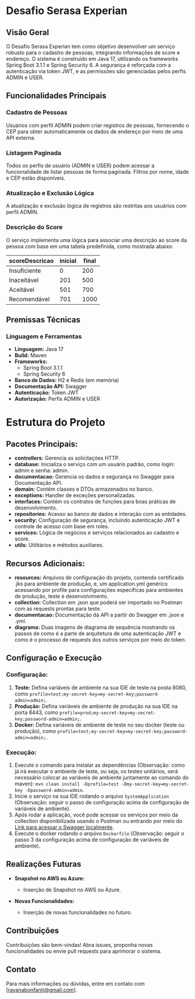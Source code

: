 # Desafio Serasa Experian

## Visão Geral

O Desafio Serasa Experian tem como objetivo desenvolver um serviço robusto para o cadastro de pessoas, integrando informações de score e endereço. O sistema é construído em Java 17, utilizando os frameworks Spring Boot 3.1.1 e Spring Security 6. A segurança é reforçada com a autenticação via token JWT, e as permissões são gerenciadas pelos perfis ADMIN e USER.

## Funcionalidades Principais

### Cadastro de Pessoas

Usuários com perfil ADMIN podem criar registros de pessoas, fornecendo o CEP para obter automaticamente os dados de endereço por meio de uma API externa.

### Listagem Paginada

Todos os perfis de usuário (ADMIN e USER) podem acessar a funcionalidade de listar pessoas de forma paginada. Filtros por nome, idade e CEP estão disponíveis.

### Atualização e Exclusão Lógica

A atualização e exclusão lógica de registros são restritas aos usuários com perfil ADMIN.

### Descrição do Score

O serviço implementa uma lógica para associar uma descrição ao score da pessoa com base em uma tabela predefinida, como mostrada abaixo:

| scoreDescricao  | inicial | final | 
| --------------- | ------- | ----- |
| Insuficiente    | 0       | 200   |
| Inaceitável     | 201     | 500   |
| Aceitável       | 501     | 700   |
| Recomendável    | 701     | 1000  |

## Premissas Técnicas

### Linguagem e Ferramentas

- **Linguagem:** Java 17
- **Build:** Maven
- **Frameworks:**
    - Spring Boot 3.1.1
    - Spring Security 6
- **Banco de Dados:** H2 e Redis (em memória)
- **Documentação API:** Swagger
- **Autenticação:** Token JWT
- **Autorização:** Perfis ADMIN e USER

# Estrutura do Projeto

## Pacotes Principais:

- **controllers:** Gerencia as solicitações HTTP.
- **database:** Inicializa o serviço com um usuário padrão, como login: admin e senha: admin.
- **documentacao:** Gerencia os dados e segurança no Swagger para Documentação API.
- **domain:** Contém classes e DTOs armazenados no banco.
- **exceptions:** Handler de exceções personalizadas.
- **interfaces:** Contém os contratos de funções para boas práticas de desenvolvimento.
- **repositories:** Acesso ao banco de dados e interação com as entidades.
- **security:** Configuração de segurança, incluindo autenticação JWT e controle de acesso com base em roles.
- **services:** Lógica de negócios e serviços relacionados ao cadastro e score.
- **utils:** Utilitários e métodos auxiliares.

## Recursos Adicionais:

- **resources:** Arquivos de configuração do projeto, contendo certificado .jks para ambiente de produção, e, um application.yml genérico acessando por profile para configurações específicas para ambientes de produção, teste e desenvolvimento.
- **collection:** Collection em .json que poderá ser importado no Postman com as requests prontas para teste.
- **documentacao:** Documentação da API a partir do Swagger em .json e .yml.
- **diagrama:** Duas imagens de diagrama de sequência mostrando os passos de como é a parte de arquitetura de uma autenticação JWT e como é o processo de requests dos outros serviços por meio do token.

## Configuração e Execução

### Configuração:

1. **Teste:** Defina variáveis de ambiente na sua IDE de teste na posta 8080, como `profile=test;my-secret-key=my-secret-key;password-admin=admin;`.
2. **Produção:** Defina variáveis de ambiente de produção na sua IDE na porta 8443, como `profile=prod;my-secret-key=my-secret-key;password-admin=admin;`.
3. **Docker:** Defina variáveis de ambiente de teste no seu docker (teste ou produção), como `profile=test;my-secret-key=my-secret-key;password-admin=admin;`.

### Execução:

1. Execute o comando para instalar as dependências (Observação: como já irá executar o ambiente de teste, ou seja, os testes unitários, será necessário colocar as variáveis de ambiente juntamente ao comando do maven): `mvn clean install -Dprofile=test -Dmy-secret-key=my-secret-key -Dpassword-admin=admin`.
2. Inicie o serviço na sua IDE rodando o arquivo `SystemApplication` (Observação: seguir o passo de configuração acima de configuração de variáveis de ambiente).
3. Após rodar a aplicação, você pode acessar os serviços por meio da collection disponibilizada usando o Postman ou entrando por meio do [Link para acessar o Swagger localmente](http://localhost:8080/swagger-ui/index.html).
4. Execute o docker rodando o arquivo `Dockerfile` (Observação: seguir o passo 3 da configuração acima de configuração de variáveis de ambiente).

## Realizações Futuras

- **Snapshot no AWS ou Azure:**
    - Inserção de Snapshot no AWS ou Azure.

- **Novas Funcionalidades:**
    - Inserção de novas funcionalidades no futuro.

## Contribuições

Contribuições são bem-vindas! Abra issues, proponha novas funcionalidades ou envie pull requests para aprimorar o sistema.

## Contato

Para mais informações ou dúvidas, entre em contato com [rayanabonfanti@gmail.com].
